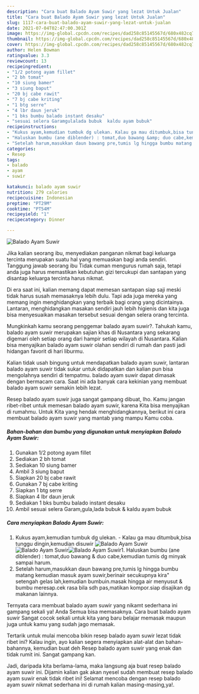 ```yaml
---
description: "Cara buat Balado Ayam Suwir yang lezat Untuk Jualan"
title: "Cara buat Balado Ayam Suwir yang lezat Untuk Jualan"
slug: 1117-cara-buat-balado-ayam-suwir-yang-lezat-untuk-jualan
date: 2021-07-04T02:47:00.301Z
image: https://img-global.cpcdn.com/recipes/dad258c85145567d/680x482cq70/balado-ayam-suwir-foto-resep-utama.jpg
thumbnail: https://img-global.cpcdn.com/recipes/dad258c85145567d/680x482cq70/balado-ayam-suwir-foto-resep-utama.jpg
cover: https://img-global.cpcdn.com/recipes/dad258c85145567d/680x482cq70/balado-ayam-suwir-foto-resep-utama.jpg
author: Helen Bowman
ratingvalue: 3.3
reviewcount: 13
recipeingredient:
- "1/2 potong ayam fillet"
- "2 bh tomat"
- "10 siung bamer"
- "3 siung baput"
- "20 bj cabe rawit"
- "7 bj cabe kriting"
- "1 btg serre"
- "4 lbr daun jeruk"
- "1 bks bumbu balado instant desaku"
- "sesuai selera Garamgulalada bubuk  kaldu ayam bubuk"
recipeinstructions:
- "Kukus ayam,kemudian tumbuk dg ulekan. Kalau ga mau ditumbuk,bisa tunggu dingin,kemudian disuwir"
- "Haluskan bumbu (ane diblender) : tomat,duo bawang &amp; duo cabe,kemudian tumis dg minyak sampai harum."
- "Setelah harum,masukkan daun bawang pre,tumis lg hingga bumbu matang kemudian masuk ayam suwir,berinair secukupnya kira&#34; setengah gelas lah,kemudian bumbuin.masak hingga air menyusut &amp; bumbu meresap.cek rasa bila sdh pas,matikan kompor.siap disajikan dg makanan lainnya."
categories:
- Resep
tags:
- balado
- ayam
- suwir

katakunci: balado ayam suwir 
nutrition: 279 calories
recipecuisine: Indonesian
preptime: "PT29M"
cooktime: "PT54M"
recipeyield: "1"
recipecategory: Dinner

---
```



![Balado Ayam Suwir](https://img-global.cpcdn.com/recipes/dad258c85145567d/680x482cq70/balado-ayam-suwir-foto-resep-utama.jpg)

Jika kalian seorang ibu, menyediakan panganan nikmat bagi keluarga tercinta merupakan suatu hal yang memuaskan bagi anda sendiri. Tanggung jawab seorang ibu Tidak cuman mengurus rumah saja, tetapi anda juga harus memastikan kebutuhan gizi tercukupi dan santapan yang disantap keluarga tercinta harus nikmat.

Di era  saat ini, kalian memang dapat memesan santapan siap saji meski tidak harus susah memasaknya lebih dulu. Tapi ada juga mereka yang memang ingin menghidangkan yang terbaik bagi orang yang dicintainya. Lantaran, menghidangkan masakan sendiri jauh lebih higienis dan kita juga bisa menyesuaikan masakan tersebut sesuai dengan selera orang tercinta. 



Mungkinkah kamu seorang penggemar balado ayam suwir?. Tahukah kamu, balado ayam suwir merupakan sajian khas di Nusantara yang sekarang digemari oleh setiap orang dari hampir setiap wilayah di Nusantara. Kalian bisa menyajikan balado ayam suwir olahan sendiri di rumah dan pasti jadi hidangan favorit di hari liburmu.

Kalian tidak usah bingung untuk mendapatkan balado ayam suwir, lantaran balado ayam suwir tidak sukar untuk didapatkan dan kalian pun bisa mengolahnya sendiri di tempatmu. balado ayam suwir dapat dimasak dengan bermacam cara. Saat ini ada banyak cara kekinian yang membuat balado ayam suwir semakin lebih lezat.

Resep balado ayam suwir juga sangat gampang dibuat, lho. Kamu jangan ribet-ribet untuk memesan balado ayam suwir, karena Kita bisa menyajikan di rumahmu. Untuk Kita yang hendak menghidangkannya, berikut ini cara membuat balado ayam suwir yang mantab yang mampu Kamu coba.

<!--inarticleads1-->

##### Bahan-bahan dan bumbu yang digunakan untuk menyiapkan Balado Ayam Suwir:

1. Gunakan 1/2 potong ayam fillet
1. Sediakan 2 bh tomat
1. Sediakan 10 siung bamer
1. Ambil 3 siung baput
1. Siapkan 20 bj cabe rawit
1. Gunakan 7 bj cabe kriting
1. Siapkan 1 btg serre
1. Siapkan 4 lbr daun jeruk
1. Sediakan 1 bks bumbu balado instant desaku
1. Ambil sesuai selera Garam,gula,lada bubuk &amp; kaldu ayam bubuk




<!--inarticleads2-->

##### Cara menyiapkan Balado Ayam Suwir:

1. Kukus ayam,kemudian tumbuk dg ulekan. - Kalau ga mau ditumbuk,bisa tunggu dingin,kemudian disuwir
<img src="https://img-global.cpcdn.com/steps/2e7b2543fb89df59/160x128cq70/balado-ayam-suwir-langkah-memasak-1-foto.jpg" alt="Balado Ayam Suwir"><img src="https://img-global.cpcdn.com/steps/9d14a46a1eea531a/160x128cq70/balado-ayam-suwir-langkah-memasak-1-foto.jpg" alt="Balado Ayam Suwir"><img src="https://img-global.cpcdn.com/steps/62310f4200685aea/160x128cq70/balado-ayam-suwir-langkah-memasak-1-foto.jpg" alt="Balado Ayam Suwir">1. Haluskan bumbu (ane diblender) : tomat,duo bawang &amp; duo cabe,kemudian tumis dg minyak sampai harum.
1. Setelah harum,masukkan daun bawang pre,tumis lg hingga bumbu matang kemudian masuk ayam suwir,berinair secukupnya kira&#34; setengah gelas lah,kemudian bumbuin.masak hingga air menyusut &amp; bumbu meresap.cek rasa bila sdh pas,matikan kompor.siap disajikan dg makanan lainnya.




Ternyata cara membuat balado ayam suwir yang nikamt sederhana ini gampang sekali ya! Anda Semua bisa memasaknya. Cara buat balado ayam suwir Sangat cocok sekali untuk kita yang baru belajar memasak maupun juga untuk kamu yang sudah jago memasak.

Tertarik untuk mulai mencoba bikin resep balado ayam suwir lezat tidak ribet ini? Kalau ingin, ayo kalian segera menyiapkan alat-alat dan bahan-bahannya, kemudian buat deh Resep balado ayam suwir yang enak dan tidak rumit ini. Sangat gampang kan. 

Jadi, daripada kita berlama-lama, maka langsung aja buat resep balado ayam suwir ini. Dijamin kalian gak akan nyesel sudah membuat resep balado ayam suwir enak tidak ribet ini! Selamat mencoba dengan resep balado ayam suwir nikmat sederhana ini di rumah kalian masing-masing,ya!.

